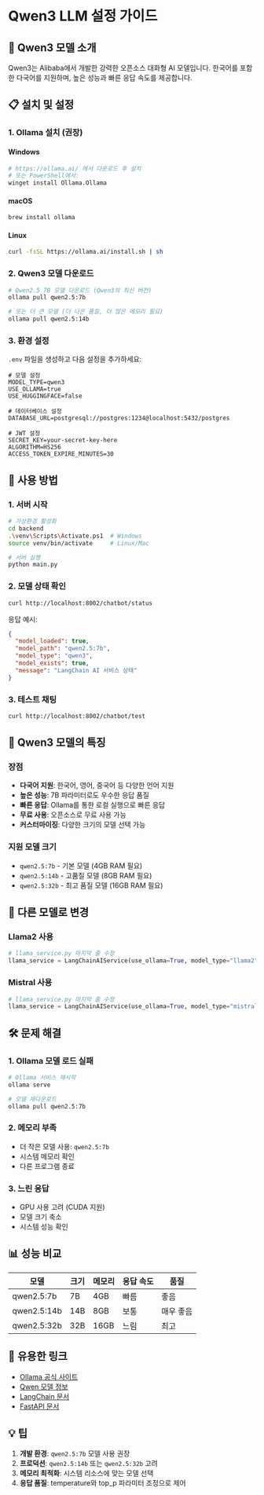 # Qwen3 LLM 설정 가이드

## 🚀 Qwen3 모델 소개

Qwen3는 Alibaba에서 개발한 강력한 오픈소스 대화형 AI 모델입니다. 한국어를 포함한 다국어를 지원하며, 높은 성능과 빠른 응답 속도를 제공합니다.

## 📋 설치 및 설정

### 1. Ollama 설치 (권장)

#### Windows
```bash
# https://ollama.ai/ 에서 다운로드 후 설치
# 또는 PowerShell에서:
winget install Ollama.Ollama
```

#### macOS
```bash
brew install ollama
```

#### Linux
```bash
curl -fsSL https://ollama.ai/install.sh | sh
```

### 2. Qwen3 모델 다운로드

```bash
# Qwen2.5 7B 모델 다운로드 (Qwen3의 최신 버전)
ollama pull qwen2.5:7b

# 또는 더 큰 모델 (더 나은 품질, 더 많은 메모리 필요)
ollama pull qwen2.5:14b
```

### 3. 환경 설정

`.env` 파일을 생성하고 다음 설정을 추가하세요:

```env
# 모델 설정
MODEL_TYPE=qwen3
USE_OLLAMA=true
USE_HUGGINGFACE=false

# 데이터베이스 설정
DATABASE_URL=postgresql://postgres:1234@localhost:5432/postgres

# JWT 설정
SECRET_KEY=your-secret-key-here
ALGORITHM=HS256
ACCESS_TOKEN_EXPIRE_MINUTES=30
```

## 🔧 사용 방법

### 1. 서버 시작

```bash
# 가상환경 활성화
cd backend
.\venv\Scripts\Activate.ps1  # Windows
source venv/bin/activate     # Linux/Mac

# 서버 실행
python main.py
```

### 2. 모델 상태 확인

```bash
curl http://localhost:8002/chatbot/status
```

응답 예시:
```json
{
  "model_loaded": true,
  "model_path": "qwen2.5:7b",
  "model_type": "qwen3",
  "model_exists": true,
  "message": "LangChain AI 서비스 상태"
}
```

### 3. 테스트 채팅

```bash
curl http://localhost:8002/chatbot/test
```

## 🎯 Qwen3 모델의 특징

### 장점
- **다국어 지원**: 한국어, 영어, 중국어 등 다양한 언어 지원
- **높은 성능**: 7B 파라미터로도 우수한 응답 품질
- **빠른 응답**: Ollama를 통한 로컬 실행으로 빠른 응답
- **무료 사용**: 오픈소스로 무료 사용 가능
- **커스터마이징**: 다양한 크기의 모델 선택 가능

### 지원 모델 크기
- `qwen2.5:7b` - 기본 모델 (4GB RAM 필요)
- `qwen2.5:14b` - 고품질 모델 (8GB RAM 필요)
- `qwen2.5:32b` - 최고 품질 모델 (16GB RAM 필요)

## 🔄 다른 모델로 변경

### Llama2 사용
```python
# llama_service.py 마지막 줄 수정
llama_service = LangChainAIService(use_ollama=True, model_type="llama2")
```

### Mistral 사용
```python
# llama_service.py 마지막 줄 수정
llama_service = LangChainAIService(use_ollama=True, model_type="mistral")
```

## 🛠️ 문제 해결

### 1. Ollama 모델 로드 실패
```bash
# Ollama 서비스 재시작
ollama serve

# 모델 재다운로드
ollama pull qwen2.5:7b
```

### 2. 메모리 부족
- 더 작은 모델 사용: `qwen2.5:7b`
- 시스템 메모리 확인
- 다른 프로그램 종료

### 3. 느린 응답
- GPU 사용 고려 (CUDA 지원)
- 모델 크기 축소
- 시스템 성능 확인

## 📊 성능 비교

| 모델 | 크기 | 메모리 | 응답 속도 | 품질 |
|------|------|--------|-----------|------|
| qwen2.5:7b | 7B | 4GB | 빠름 | 좋음 |
| qwen2.5:14b | 14B | 8GB | 보통 | 매우 좋음 |
| qwen2.5:32b | 32B | 16GB | 느림 | 최고 |

## 🔗 유용한 링크

- [Ollama 공식 사이트](https://ollama.ai/)
- [Qwen 모델 정보](https://huggingface.co/Qwen)
- [LangChain 문서](https://python.langchain.com/)
- [FastAPI 문서](https://fastapi.tiangolo.com/)

## 💡 팁

1. **개발 환경**: `qwen2.5:7b` 모델 사용 권장
2. **프로덕션**: `qwen2.5:14b` 또는 `qwen2.5:32b` 고려
3. **메모리 최적화**: 시스템 리소스에 맞는 모델 선택
4. **응답 품질**: temperature와 top_p 파라미터 조정으로 제어 